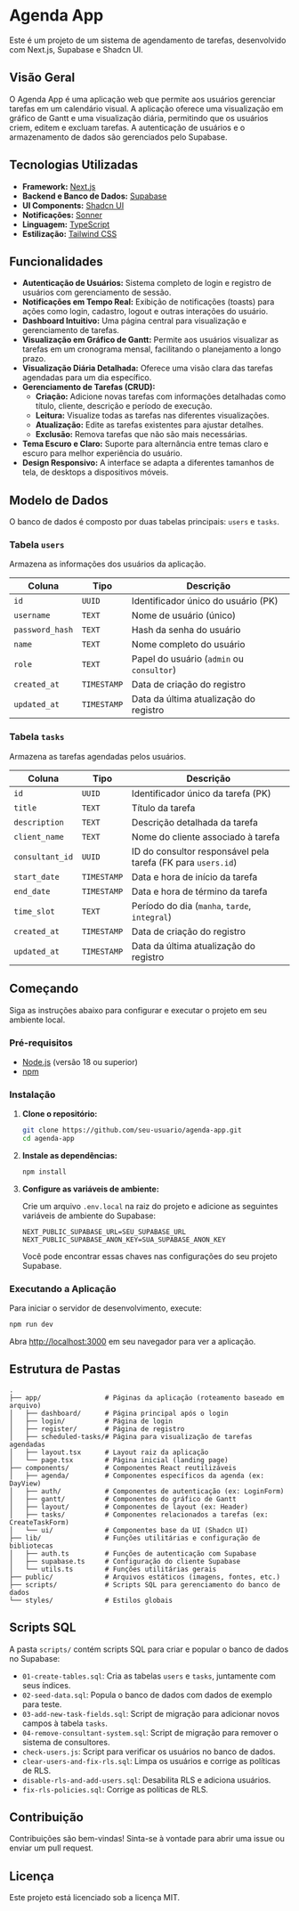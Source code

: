 # Agenda App

Este é um projeto de um sistema de agendamento de tarefas, desenvolvido com Next.js, Supabase e Shadcn UI.

## Visão Geral

O Agenda App é uma aplicação web que permite aos usuários gerenciar tarefas em um calendário visual. A aplicação oferece uma visualização em gráfico de Gantt e uma visualização diária, permitindo que os usuários criem, editem e excluam tarefas. A autenticação de usuários e o armazenamento de dados são gerenciados pelo Supabase.

## Tecnologias Utilizadas

*   **Framework:** [Next.js](https://nextjs.org/)
*   **Backend e Banco de Dados:** [Supabase](https://supabase.io/)
*   **UI Components:** [Shadcn UI](https://ui.shadcn.com/)
*   **Notificações:** [Sonner](https://sonner.emilkowal.ski/)
*   **Linguagem:** [TypeScript](https://www.typescriptlang.org/)
*   **Estilização:** [Tailwind CSS](https://tailwindcss.com/)

## Funcionalidades

*   **Autenticação de Usuários:** Sistema completo de login e registro de usuários com gerenciamento de sessão.
*   **Notificações em Tempo Real:** Exibição de notificações (toasts) para ações como login, cadastro, logout e outras interações do usuário.
*   **Dashboard Intuitivo:** Uma página central para visualização e gerenciamento de tarefas.
*   **Visualização em Gráfico de Gantt:** Permite aos usuários visualizar as tarefas em um cronograma mensal, facilitando o planejamento a longo prazo.
*   **Visualização Diária Detalhada:** Oferece uma visão clara das tarefas agendadas para um dia específico.
*   **Gerenciamento de Tarefas (CRUD):**
    *   **Criação:** Adicione novas tarefas com informações detalhadas como título, cliente, descrição e período de execução.
    *   **Leitura:** Visualize todas as tarefas nas diferentes visualizações.
    *   **Atualização:** Edite as tarefas existentes para ajustar detalhes.
    *   **Exclusão:** Remova tarefas que não são mais necessárias.
*   **Tema Escuro e Claro:** Suporte para alternância entre temas claro e escuro para melhor experiência do usuário.
*   **Design Responsivo:** A interface se adapta a diferentes tamanhos de tela, de desktops a dispositivos móveis.

## Modelo de Dados

O banco de dados é composto por duas tabelas principais: `users` e `tasks`.

### Tabela `users`

Armazena as informações dos usuários da aplicação.

| Coluna          | Tipo        | Descrição                               |
| --------------- | ----------- | ----------------------------------------- |
| `id`            | `UUID`      | Identificador único do usuário (PK)       |
| `username`      | `TEXT`      | Nome de usuário (único)                   |
| `password_hash` | `TEXT`      | Hash da senha do usuário                  |
| `name`          | `TEXT`      | Nome completo do usuário                  |
| `role`          | `TEXT`      | Papel do usuário (`admin` ou `consultor`) |
| `created_at`    | `TIMESTAMP` | Data de criação do registro               |
| `updated_at`    | `TIMESTAMP` | Data da última atualização do registro    |

### Tabela `tasks`

Armazena as tarefas agendadas pelos usuários.

| Coluna          | Tipo        | Descrição                                                          |
| --------------- | ----------- | ------------------------------------------------------------------ |
| `id`            | `UUID`      | Identificador único da tarefa (PK)                                 |
| `title`         | `TEXT`      | Título da tarefa                                                   |
| `description`   | `TEXT`      | Descrição detalhada da tarefa                                      |
| `client_name`   | `TEXT`      | Nome do cliente associado à tarefa                                 |
| `consultant_id` | `UUID`      | ID do consultor responsável pela tarefa (FK para `users.id`)       |
| `start_date`    | `TIMESTAMP` | Data e hora de início da tarefa                                    |
| `end_date`      | `TIMESTAMP` | Data e hora de término da tarefa                                   |
| `time_slot`     | `TEXT`      | Período do dia (`manha`, `tarde`, `integral`)                      |
| `created_at`    | `TIMESTAMP` | Data de criação do registro                                        |
| `updated_at`    | `TIMESTAMP` | Data da última atualização do registro                             |

## Começando

Siga as instruções abaixo para configurar e executar o projeto em seu ambiente local.

### Pré-requisitos

*   [Node.js](https://nodejs.org/en/) (versão 18 ou superior)
*   [npm](https://www.npmjs.com/)

### Instalação

1.  **Clone o repositório:**

    ```bash
    git clone https://github.com/seu-usuario/agenda-app.git
    cd agenda-app
    ```

2.  **Instale as dependências:**

    ```bash
    npm install
    ```

3.  **Configure as variáveis de ambiente:**

    Crie um arquivo `.env.local` na raiz do projeto e adicione as seguintes variáveis de ambiente do Supabase:

    ```
    NEXT_PUBLIC_SUPABASE_URL=SEU_SUPABASE_URL
    NEXT_PUBLIC_SUPABASE_ANON_KEY=SUA_SUPABASE_ANON_KEY
    ```

    Você pode encontrar essas chaves nas configurações do seu projeto Supabase.

### Executando a Aplicação

Para iniciar o servidor de desenvolvimento, execute:

```bash
npm run dev
```

Abra [http://localhost:3000](http://localhost:3000) em seu navegador para ver a aplicação.

## Estrutura de Pastas

```
.
├── app/                # Páginas da aplicação (roteamento baseado em arquivo)
│   ├── dashboard/      # Página principal após o login
│   ├── login/          # Página de login
│   ├── register/       # Página de registro
│   ├── scheduled-tasks/# Página para visualização de tarefas agendadas
│   ├── layout.tsx      # Layout raiz da aplicação
│   └── page.tsx        # Página inicial (landing page)
├── components/         # Componentes React reutilizáveis
│   ├── agenda/         # Componentes específicos da agenda (ex: DayView)
│   ├── auth/           # Componentes de autenticação (ex: LoginForm)
│   ├── gantt/          # Componentes do gráfico de Gantt
│   ├── layout/         # Componentes de layout (ex: Header)
│   ├── tasks/          # Componentes relacionados a tarefas (ex: CreateTaskForm)
│   └── ui/             # Componentes base da UI (Shadcn UI)
├── lib/                # Funções utilitárias e configuração de bibliotecas
│   ├── auth.ts         # Funções de autenticação com Supabase
│   ├── supabase.ts     # Configuração do cliente Supabase
│   └── utils.ts        # Funções utilitárias gerais
├── public/             # Arquivos estáticos (imagens, fontes, etc.)
├── scripts/            # Scripts SQL para gerenciamento do banco de dados
└── styles/             # Estilos globais
```

## Scripts SQL

A pasta `scripts/` contém scripts SQL para criar e popular o banco de dados no Supabase:

*   `01-create-tables.sql`: Cria as tabelas `users` e `tasks`, juntamente com seus índices.
*   `02-seed-data.sql`: Popula o banco de dados com dados de exemplo para teste.
*   `03-add-new-task-fields.sql`: Script de migração para adicionar novos campos à tabela `tasks`.
*   `04-remove-consultant-system.sql`: Script de migração para remover o sistema de consultores.
*   `check-users.js`: Script para verificar os usuários no banco de dados.
*   `clear-users-and-fix-rls.sql`: Limpa os usuários e corrige as políticas de RLS.
*   `disable-rls-and-add-users.sql`: Desabilita RLS e adiciona usuários.
*   `fix-rls-policies.sql`: Corrige as políticas de RLS.

## Contribuição

Contribuições são bem-vindas! Sinta-se à vontade para abrir uma issue ou enviar um pull request.

## Licença

Este projeto está licenciado sob a licença MIT.